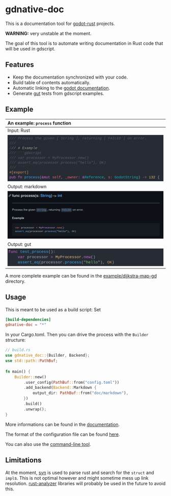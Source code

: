 # gdnative-doc

This is a documentation tool for [godot-rust](https://github.com/godot-rust/godot-rust) projects.

**WARNING:** very unstable at the moment.

The goal of this tool is to automate writing documentation in Rust code that will be used in gdscript.

## Features

- Keep the documentation synchronized with your code.
- Build table of contents automatically.
- Automatic linking to the [godot documentation](https://docs.godotengine.org/en/stable/index.html).
- Generate [gut](https://github.com/bitwes/Gut) tests from gdscript examples.

## Example

 An example: `process` function |
 :------- |
 Input: Rust |
 ![](assets/process-function-rust.png) |
 Output: markdown |
 ![](assets/process-function-markdown-dark.png) |
 Output: gut |
 ![](assets/process-function-gut.png) |

A more complete example can be found in the [example/dijkstra-map-gd](example/dijkstra-map-gd) directory.

## Usage

This is meant to be used as a build script: Set
```toml
[build-dependencies]
gdnative-doc = "*"
```
In your Cargo.toml. Then you can drive the process with the `Builder` structure:
```rust
// build.rs
use gdnative_doc::{Builder, Backend};
use std::path::PathBuf;

fn main() {
    Builder::new()
        .user_config(PathBuf::from("config.toml"))
        .add_backend(Backend::Markdown {
            output_dir: PathBuf::from("doc/markdown"),
        })
        .build()
        .unwrap();
}
```

More informations can be found in the [documentation](TODO).

The format of the configuration file can be found [here](configuration_file-format.md).

You can also use the [command-line tool](gdnative-doc-cli).

## Limitations

At the moment, [syn](https://crates.io/crates/syn) is used to parse rust and search for the `struct` and `impl`s. This is not optimal however and might sometime mess up link resolution.
[rust-analyzer](https://github.com/rust-analyzer/rust-analyzer) libraries will probably be used in the future to avoid this.